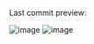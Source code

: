 Last commit preview:

![image](https://github.com/user-attachments/assets/cfa673c4-fad5-404f-9bdf-e2d3b88d0476)
![image](https://github.com/user-attachments/assets/0b6143da-3af8-4b69-a041-5aedead2e84e)
